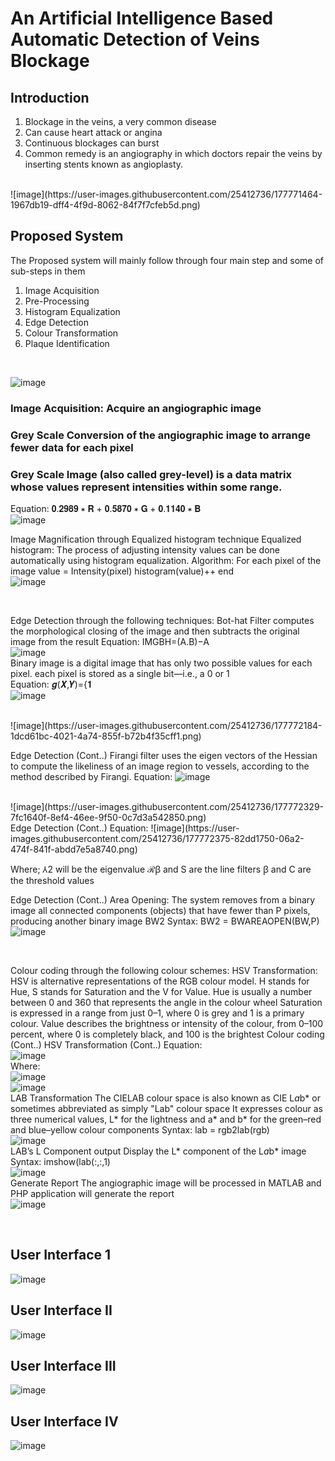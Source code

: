 # An Artificial Intelligence Based Automatic Detection of Veins Blockage

## Introduction

1. Blockage in the veins, a very common disease
2. Can cause heart attack or angina
3. Continuous blockages can burst
4. Common remedy is an angiography in which doctors repair the veins by inserting stents known as angioplasty. 
<br>
![image](https://user-images.githubusercontent.com/25412736/177771464-1967db19-dff4-4f9d-8062-84f7f7cfeb5d.png)
<br>

## Proposed System

The Proposed system will mainly follow through four main step and some of sub-steps in them
<br>
1. Image Acquisition
2. Pre-Processing
3. Histogram Equalization
4. Edge Detection
5. Colour Transformation
6. Plaque Identification
<br>

![image](https://user-images.githubusercontent.com/25412736/177771770-1f786f1d-df14-4180-8cd4-24f2ffd725a7.png)
<br>

### Image Acquisition: Acquire an angiographic image
### Grey Scale Conversion of the angiographic image to arrange fewer data for each pixel
### Grey Scale Image (also called grey-level) is a data matrix whose values represent intensities within some range. 
Equation:    𝟎.𝟐𝟗𝟖𝟗 ∗ 𝐑 + 𝟎.𝟓𝟖𝟕𝟎 ∗ 𝐆 + 𝟎.𝟏𝟏𝟒𝟎 ∗ 𝐁
<br>
![image](https://user-images.githubusercontent.com/25412736/177772019-52fe7d3b-acd3-455a-ba64-bf558ee6e5b5.png)
<br>

Image Magnification through Equalized histogram technique
Equalized histogram: The process of adjusting intensity values can be done automatically using histogram equalization.
Algorithm:
For each pixel of the image 
value = Intensity(pixel)
histogram(value)++
end
<br>
![image](https://user-images.githubusercontent.com/25412736/177771976-0f9d9b03-f18b-4982-afd0-9eab8fa4357e.png)

<br>

Edge Detection through the following techniques:
Bot-hat Filter computes the morphological closing of the image and then subtracts the original image from the result
 Equation: IMGBH=(A.B)−A
 <br>
 ![image](https://user-images.githubusercontent.com/25412736/177772101-83651cb2-74b3-4c77-9166-d506cd438832.png)
<br>
Binary image is a digital image that has only two possible values for each pixel. each pixel is stored as a single bit—i.e., a 0 or 1
<br>
Equation:
𝒈(𝑿,𝒀)={𝟏
<br>
![image](https://user-images.githubusercontent.com/25412736/177772166-d6df770a-b8ab-4851-b670-d06155ed46e5.png)

<br>
![image](https://user-images.githubusercontent.com/25412736/177772184-1dcd61bc-4021-4a74-855f-b72b4f35cff1.png)

<br>

Edge Detection (Cont..)
Firangi filter uses the eigen vectors of the Hessian to compute the likeliness of an image region to vessels, according to the method described by Firangi.
 Equation:
 ![image](https://user-images.githubusercontent.com/25412736/177772309-73921b63-3243-4c1b-871f-1e4ae11fa8ba.png)

<br>
![image](https://user-images.githubusercontent.com/25412736/177772329-7fc1640f-8ef4-46ee-9f50-0c7d3a542850.png)

<br>
Edge Detection (Cont..)
Equation:
![image](https://user-images.githubusercontent.com/25412736/177772375-82dd1750-06a2-474f-841f-abdd7e5a8740.png)

Where;
⅄2 will be the eigenvalue 
ℛꞵ and S are the line filters
ꞵ and C are the threshold values 

Edge Detection (Cont..)
Area Opening:
The system removes from a binary image all connected components (objects) that have fewer than P pixels, producing another binary image BW2 
Syntax: 
BW2 = BWAREAOPEN(BW,P)
<br>
![image](https://user-images.githubusercontent.com/25412736/177772447-979bed10-6559-4dcb-9f33-40f9a42f78dc.png)

<br>

Colour coding through the following colour schemes:
HSV Transformation: 
HSV is alternative representations of the RGB colour model. H stands for Hue, S stands for Saturation and the V for Value. 
Hue is usually a number between 0 and 360 that represents the angle in the colour wheel 
Saturation is expressed in a range from just 0–1, where 0 is grey and 1 is a primary colour.
Value describes the brightness or intensity of the colour, from 0–100 percent, where 0 is completely black, and 100 is the brightest
Colour coding (Cont..)
HSV Transformation (Cont..) 
Equation:
<br>
![image](https://user-images.githubusercontent.com/25412736/177772542-82215210-15a8-4227-9244-19cbdf11ea31.png)
<br>
 Where:
 <br>
![image](https://user-images.githubusercontent.com/25412736/177772551-ad774d5c-7c9f-459b-a9a0-8e15775fbddc.png)
<br>
![image](https://user-images.githubusercontent.com/25412736/177772590-591bdbe5-ac85-4bb8-9b19-0de7e7e7bd7f.png)
<br>
LAB Transformation
The CIELAB colour space is also known as CIE L*a*b* or sometimes abbreviated as simply "Lab" colour space
It expresses colour as three numerical values, L* for the lightness and a* and b* for the green–red and blue–yellow colour components
Syntax: lab = rgb2lab(rgb)
<br>
![image](https://user-images.githubusercontent.com/25412736/177772651-1050e430-4311-4076-97af-e2febff91616.png)
<br>
LAB’s L Component output
Display the L* component of the L*a*b* image
Syntax: imshow(lab(:,:,1)
<br>
![image](https://user-images.githubusercontent.com/25412736/177772693-5f2f9906-36bd-4626-a494-7c72d6ae972b.png)
<br>
Generate Report
The angiographic image  will be processed in MATLAB and PHP application will generate the report
<br>
![image](https://user-images.githubusercontent.com/25412736/177772781-364d4f4d-06ec-46bd-866c-627c34c62239.png)

<br>

## User Interface 1
![image](https://user-images.githubusercontent.com/25412736/177772879-ac35465d-bbdc-4d6f-8974-a6f9e8720df4.png)

## User Interface II
![image](https://user-images.githubusercontent.com/25412736/177772943-2fbfc3ca-7902-49a2-aace-e28ab79e902f.png)


## User Interface III
![image](https://user-images.githubusercontent.com/25412736/177772958-0fa6b806-6467-4fc9-8670-a2fc86e68ab3.png)

## User Interface IV
![image](https://user-images.githubusercontent.com/25412736/177773030-7a14f559-bb7e-4931-ad15-22739f28ac49.png)

